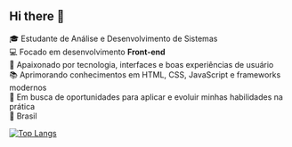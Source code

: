## Hi there 👋

🎓 Estudante de Análise e Desenvolvimento de Sistemas  
💻 Focado em desenvolvimento **Front-end**  
🚀 Apaixonado por tecnologia, interfaces e boas experiências de usuário  
📚 Aprimorando conhecimentos em HTML, CSS, JavaScript e frameworks modernos  
🎯 Em busca de oportunidades para aplicar e evoluir minhas habilidades na prática  
📍 Brasil

[![Top Langs](https://github-readme-stats.vercel.app/api/top-langs/?username=wermington-freitas&layout=donut)](https://github.com/anuraghazra/github-readme-stats)
